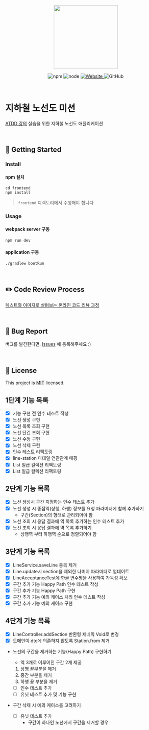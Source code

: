 <p align="center">
    <img width="200px;" src="https://raw.githubusercontent.com/woowacourse/atdd-subway-admin-frontend/master/images/main_logo.png"/>
</p>
<p align="center">
  <img alt="npm" src="https://img.shields.io/badge/npm-%3E%3D%205.5.0-blue">
  <img alt="node" src="https://img.shields.io/badge/node-%3E%3D%209.3.0-blue">
  <a href="https://edu.nextstep.camp/c/R89PYi5H" alt="nextstep atdd">
    <img alt="Website" src="https://img.shields.io/website?url=https%3A%2F%2Fedu.nextstep.camp%2Fc%2FR89PYi5H">
  </a>
  <img alt="GitHub" src="https://img.shields.io/github/license/next-step/atdd-subway-admin">
</p>

<br>

# 지하철 노선도 미션

[ATDD 강의](https://edu.nextstep.camp/c/R89PYi5H) 실습을 위한 지하철 노선도 애플리케이션

<br>

## 🚀 Getting Started

### Install

#### npm 설치

```
cd frontend
npm install
```

> `frontend` 디렉토리에서 수행해야 합니다.

### Usage

#### webpack server 구동

```
npm run dev
```

#### application 구동

```
./gradlew bootRun
```

<br>

## ✏️ Code Review Process

[텍스트와 이미지로 살펴보는 온라인 코드 리뷰 과정](https://github.com/next-step/nextstep-docs/tree/master/codereview)

<br>

## 🐞 Bug Report

버그를 발견한다면, [Issues](https://github.com/next-step/atdd-subway-admin/issues) 에 등록해주세요 :)

<br>

## 📝 License

This project is [MIT](https://github.com/next-step/atdd-subway-admin/blob/master/LICENSE.md) licensed.

## 1단계 기능 목록

- [x] 기능 구현 전 인수 테스트 작성
- [x] 노선 생성 구현
- [x] 노선 목록 조회 구현
- [x] 노선 단건 조회 구현
- [x] 노선 수정 구현
- [x] 노선 삭제 구현
- [x] 인수 테스트 리팩토링
- [x] line-station 다대일 연관관계 매핑
- [x] List<LineResponse> 일급 컬렉션 리팩토링
- [x] List<Station> 일급 컬렉션 리팩토링

## 2단계 기능 목록

- [x] 노선 생성시 구간 지정하는 인수 테스트 추가
- [x] 노선 생성 시 종점역(상행, 하행) 정보를 요청 파라미터에 함께 추가하기
    - 구간(Section)의 형태로 관리되어야 함
- [x] 노선 조회 시 응답 결과에 역 목록 추가하는 인수 테스트 추가
- [x] 노선 조회 시 응답 결과에 역 목록 추가하기
    - 상행역 부터 하행역 순으로 정렬되어야 함

## 3단계 기능 목록

- [x] LineService.saveLine 중복 제거
- [x] Line.update시 section을 제외한 나머지 파라미터로 업데이트
- [x] LineAcceptanceTest에 한글 변수명을 사용하여 가독성 확보
- [x] 구간 추가 기능 Happy Path 인수 테스트 작성
- [x] 구간 추가 기능 Happy Path 구현
- [x] 구간 추가 기능 예외 케이스 처리 인수 테스트 작성
- [x] 구간 추가 기능 예외 케이스 구현

## 4단계 기능 목록

- [x] LineController.addSection 반환형 제네릭 Void로 변경
- [x] 도메인이 dto에 의존하지 않도록 Station.from 제거
- 노선의 구간을 제거하는 기능(Happy Path) 구현하기
    - 역 3개로 이루어진 구간 2개 제공

    1. 상행 끝부분을 제거
    2. 중간 부분을 제거
    3. 하행 끝 부분을 제거

    - [ ] 인수 테스트 추가
    - [ ] 유닛 테스트 추가 및 기능 구현
- 구간 삭제 시 예외 케이스를 고려하기
    - [ ] 유닛 테스트 추가
        - 구간이 하나인 노선에서 구간을 제거할 경우